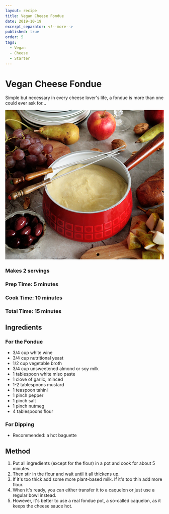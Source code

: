 ```yaml
---
layout: recipe
title: Vegan Cheese Fondue
date: 2019-10-19
excerpt_separator: <!--more-->
published: true
order: 5
tags:
  - Vegan
  - Cheese
  - Starter
---
```


# Vegan Cheese Fondue
Simple but necessary in every cheese lover's life, a fondue is more than one could ever ask for...

<!--more-->
[![Vegan Fondue](/_uploads/VeganFondue.jpg)](/_uploads/VeganFondue.jpg)

### Makes 2 servings
### Prep Time: 5 minutes
### Cook Time: 10 minutes
### Total Time: 15 minutes

## Ingredients
### For the Fondue
- 3/4 cup white wine
- 3/4 cup nutritional yeast
- 1/2 cup vegetable broth
- 3/4 cup unsweetened almond or soy milk
- 1 tablespoon white miso paste
- 1 clove of garlic, minced
- 1-2 tablespoons mustard
- 1 teaspoon tahini
- 1 pinch pepper
- 1 pinch salt
- 1 pinch nutmeg
- 4 tablespoons flour

### For Dipping
- Recommended: a hot baguette



## Method
1. Put all ingredients (except for the flour) in a pot and cook for about 5 minutes.
2. Then stir in the flour and wait until it all thickens up.
3. If it's too thick add some more plant-based milk. If it's too thin add more flour.
4. When it's ready, you can either transfer it to a caquelon or just use a regular bowl instead.
5. However, it's better to use a real fondue pot, a so-called caquelon, as it keeps the cheese sauce hot.
